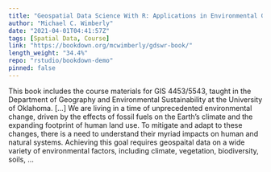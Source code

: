 ```yaml
---
title: "Geospatial Data Science With R: Applications in Environmental Geography"
author: "Michael C. Wimberly"
date: "2021-04-01T04:41:57Z"
tags: [Spatial Data, Course]
link: "https://bookdown.org/mcwimberly/gdswr-book/"
length_weight: "34.4%"
repo: "rstudio/bookdown-demo"
pinned: false
---
```


This book includes the course materials for GIS 4453/5543, taught in the Department of Geography and Environmental Sustainability at the University of Oklahoma. [...] We are living in a time of unprecedented environmental change, driven by the effects of fossil fuels on the Earth’s climate and the expanding footprint of human land use. To mitigate and adapt to these changes, there is a need to understand their myriad impacts on human and natural systems. Achieving this goal requires geospaital data on a wide variety of environmental factors, including climate, vegetation, biodiversity, soils,  ...
